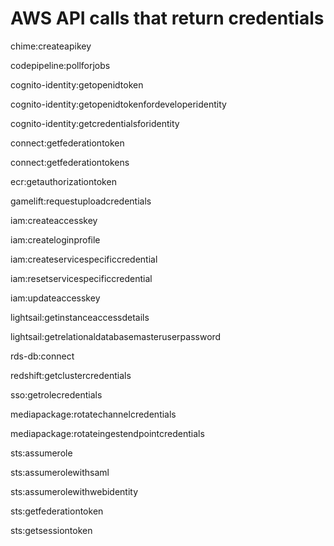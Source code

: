 # AWS API calls that return credentials

chime:createapikey

codepipeline:pollforjobs

cognito-identity:getopenidtoken

cognito-identity:getopenidtokenfordeveloperidentity

cognito-identity:getcredentialsforidentity

connect:getfederationtoken

connect:getfederationtokens

ecr:getauthorizationtoken

gamelift:requestuploadcredentials

iam:createaccesskey

iam:createloginprofile

iam:createservicespecificcredential

iam:resetservicespecificcredential

iam:updateaccesskey

lightsail:getinstanceaccessdetails

lightsail:getrelationaldatabasemasteruserpassword

rds-db:connect

redshift:getclustercredentials

sso:getrolecredentials

mediapackage:rotatechannelcredentials

mediapackage:rotateingestendpointcredentials

sts:assumerole

sts:assumerolewithsaml

sts:assumerolewithwebidentity

sts:getfederationtoken

sts:getsessiontoken

